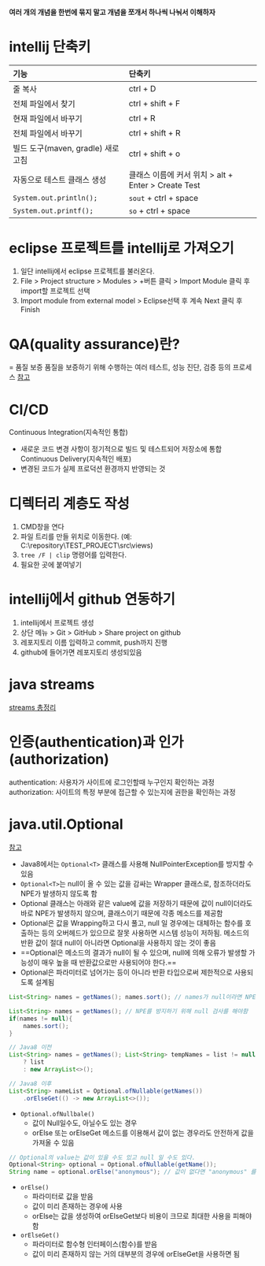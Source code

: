#### 여러 개의 개념을 한번에 묶지 말고 개념을 쪼개서 하나씩 나눠서 이해하자
# intellij 단축키
|기능|단축키|
|:---|:---|
|줄 복사|ctrl + D|
|전체 파일에서 찾기|ctrl + shift + F|
|현재 파일에서 바꾸기|ctrl + R|
|전체 파일에서 바꾸기|ctrl + shift + R|
|빌드 도구(maven, gradle) 새로고침|ctrl + shift + o|
|자동으로 테스트 클래스 생성|클래스 이름에 커서 위치 > alt + Enter > Create Test|
|`System.out.println();`|`sout` + ctrl + space|
|`System.out.printf();`|`so` + ctrl + space|
# eclipse 프로젝트를 intellij로 가져오기
1. 일단 intellij에서 eclipse 프로젝트를 불러온다.
2. File > Project structure > Modules > +버튼 클릭 > Import Module 클릭 후 import할 프로젝트 선택
3. Import module from external model > Eclipse선택 후 계속 Next 클릭 후 Finish
# QA(quality assurance)란?
= 품질 보증
품질을 보증하기 위해 수행하는 여러 테스트, 성능 진단, 검증 등의 프로세스
[참고](https://support.kmong.com/hc/ko/articles/14656446751129-QA%EC%9D%98-%EB%AA%A8%EB%93%A0-%EA%B2%83-%EC%9C%A0%ED%98%95-%ED%8A%B9%EC%A7%95-%EC%97%AD%ED%95%A0-%EC%95%8C%EC%95%84%EB%B3%B4%EA%B8%B0)

# CI/CD
Continuous Integration(지속적인 통합)
* 새로운 코드 변경 사항이 정기적으로 빌드 및 테스트되어 저장소에 통합
Continuous Delivery(지속적인 배포)
* 변경된 코드가 실제 프로덕션 환경까지 반영되는 것
# 디렉터리 계층도 작성
1. CMD창을 연다
2. 파일 트리를 만들 위치로 이동한다. (예: C:\repository\TEST_PROJECT\src\views)
3. `tree /F | clip` 명령어를 입력한다.
4. 필요한 곳에 붙여넣기

# intellij에서 github 연동하기
1. intellij에서 프로젝트 생성
2. 상단 메뉴 > Git > GitHub > Share project on github
3. 레포지토리 이름 입력하고 commit, push까지 진행
4. github에 들어가면 레포지토리 생성되있음

# java streams
[streams 총정리](https://futurecreator.github.io/2018/08/26/java-8-streams/)
# 인증(authentication)과 인가(authorization)
authentication: 사용자가 사이트에 로그인할때 누구인지 확인하는 과정
authorization: 사이트의 특정 부분에 접근할 수 있는지에 권한을 확인하는 과정
# java.util.Optional
[참고](https://mangkyu.tistory.com/70)
- Java8에서는 `Optional<T>` 클래스를 사용해 NullPointerException를 방지할 수 있음 
- `Optional<T>`는 null이 올 수 있는 값을 감싸는 Wrapper 클래스로, 참조하더라도 NPE가 발생하지 않도록 함 
- Optional 클래스는 아래와 같은 value에 값을 저장하기 때문에 값이 null이더라도 바로 NPE가 발생하지 않으며, 클래스이기 때문에 각종 메소드를 제공함
- Optional은 값을 Wrapping하고 다시 풀고, null 일 경우에는 대체하는 함수를 호출하는 등의 오버헤드가 있으므로 잘못 사용하면 시스템 성능이 저하됨. 메소드의 반환 값이 절대 null이 아니라면 Optional을 사용하지 않는 것이 좋음
- ==Optional은 메소드의 결과가 null이 될 수 있으며, null에 의해 오류가 발생할 가능성이 매우 높을 때 반환값으로만 사용되어야 한다.== 
- Optional은 파라미터로 넘어가는 등이 아니라 반환 타입으로써 제한적으로 사용되도록 설계됨
```java
List<String> names = getNames(); names.sort(); // names가 null이라면 NPE 발생

List<String> names = getNames(); // NPE를 방지하기 위해 null 검사를 해야함 
if(names != null){ 
	names.sort(); 
}
```

```java
// Java8 이전 
List<String> names = getNames(); List<String> tempNames = list != null 
	? list 
	: new ArrayList<>(); 

// Java8 이후 
List<String> nameList = Optional.ofNullable(getNames()) 
	.orElseGet(() -> new ArrayList<>());
```
- `Optional.ofNullbale()` 
	- 값이 Null일수도, 아닐수도 있는 경우
	- orElse 또는 orElseGet 메소드를 이용해서 값이 없는 경우라도 안전하게 값을 가져올 수 있음
```java
// Optional의 value는 값이 있을 수도 있고 null 일 수도 있다. 
Optional<String> optional = Optional.ofNullable(getName()); 
String name = optional.orElse("anonymous"); // 값이 없다면 "anonymous" 를 리턴
```
- `orElse()`
	- 파라미터로 값을 받음
	- 값이 미리 존재하는 경우에 사용
	- orElse는 값을 생성하여 orElseGet보다 비용이 크므로 최대한 사용을 피해야 함
- `orElseGet()`
	- 파라미터로 함수형 인터페이스(함수)를 받음
	- 값이 미리 존재하지 않는 거의 대부분의 경우에 orElseGet을 사용하면 됨